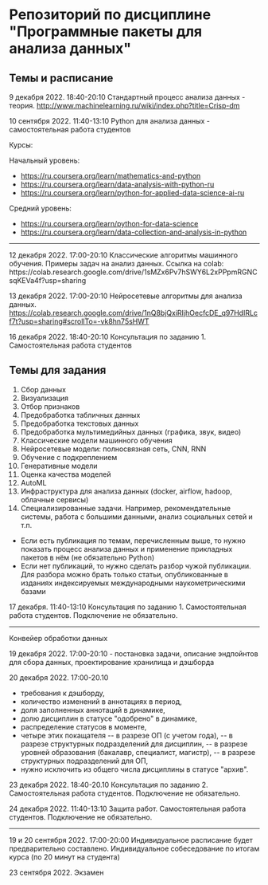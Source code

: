 # Репозиторий по дисциплине "Программные пакеты для анализа данных"

## Темы и расписание

9 декабря 2022. 18:40-20:10 Стандартный процесс анализа данных - теория. http://www.machinelearning.ru/wiki/index.php?title=Crisp-dm

10 сентября 2022. 11:40-13:10 Python для анализа данных - самостоятельная работа студентов

Курсы: 

Начальный уровень:
* https://ru.coursera.org/learn/mathematics-and-python
* https://ru.coursera.org/learn/data-analysis-with-python-ru
* https://ru.coursera.org/learn/python-for-applied-data-science-ai-ru 

Средний уровень:
* https://ru.coursera.org/learn/python-for-data-science
* https://ru.coursera.org/learn/data-collection-and-analysis-in-python

<hr>
12 декабря 2022. 17:00-20:10 Классические алгоритмы машинного обучения. Примеры задач на анализ данных.
Ссылка на colab: https://colab.research.google.com/drive/1sMZx6Pv7hSWY6L2xPPpmRGNCsqKEVa4f?usp=sharing

13 декабря 2022. 17:00-20:10 Нейросетевые алгоритмы для анализа данных. https://colab.research.google.com/drive/1nQ8bjQxiRIjhOecfcDE_q97HdIRLcf7t?usp=sharing#scrollTo=-vk8hn75sHWT 

16 декабря 2022. 18:40-20:10  Консультация по заданию 1. Самостоятельная работа студентов 
## Темы для задания
1. Сбор данных 
2. Визуализация 
3. Отбор признаков 
4. Предобработка табличных данных
5. Предобработка текстовых данных 
6. Предобработка мультимедийных данных (графика, звук, видео)
7. Классические модели машинного обучения
8. Нейросетевые модели: полносвязная сеть, CNN, RNN
9. Обучение с подкреплением
10. Генеративные модели 
11. Оценка качества моделей 
12. AutoML
13. Инфраструктура для анализа данных (docker, airflow, hadoop, облачные сервисы)
14. Специализированные задачи. Например, рекомендательные системы, работа с большими данными, анализ социальных сетей и т.п.

* Если есть публикация по темам, перечисленным выше, то нужно показать процесс анализа данных и применение прикладных пакетов в нём (не обязательно Python)
* Если нет публикаций, то нужно сделать разбор чужой публикации. Для разбора можно брать только статьи, опубликованные в изданиях индексируемых международными наукометрическими базами

17 декабря. 11:40-13:10 Консультация по заданию 1. Самостоятельная работа студентов. Подключение не обязательно.

<hr>
Конвейер обработки данных

19 декабря 2022. 17:00-20:10 - постановка задачи, описание эндпойнтов для сбора данных, проектирование хранилища и дэшборда

20 декабря 2022. 17:00-20.10
- требования к дэшборду,
- количество изменений в аннотациях в период,
- доля заполненных аннотаций в динамике,
- долю дисциплин в статусе "одобрено" в динамике,
- распределение статусов в моменте, 
- четыре этих покащателя 
-- в разрезе ОП (с учетом года), 
-- в разрезе структурных подразделений для дисциплин, 
-- в разрезе уровней образования (бакалавр, специалист, магистр),
-- в разрезе структурных подразделений для ОП, 
- нужно исключить из общего числа дисциплины в статусе "архив".

23 декабря 2022. 18:40-20.10 Консультация по заданию 2. Самостоятельная работа студентов. Подключение не обязательно.

24 декабря 2022. 11:40-13:10 Защита работ. Самостоятельная работа студентов. Подключение не обязательно.

<hr>

19 и 20 сентября 2022. 17:00-20:00 Индивидуальное расписание будет предварительно составлено. Индивидуальное собеседование по итогам курса (по 20 минут на студента)

23 сентября 2022. Экзамен